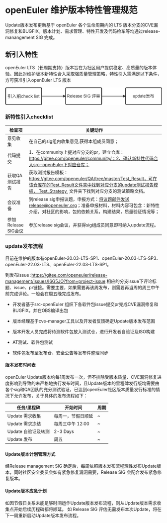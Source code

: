 # openEuler 维护版本特性管理规范

Update版本发布更新基于 openEuler 各个生命周期内的 LTS 版本分支的CVE漏洞修复和BUGFIX。版本计划、需求管理、特性开发及代码检车等均通过release-manangement SIG 完成。

## 新引入特性

openEuler LTS（长周期支持）版本旨在为社区用户提供稳定、高质量的版本体验。因此对维护版本新特性合入采取强质量管理策略，特性引入需满足以下条件，方可获准引入openEuler LTS 版本

![update](./Pictures/update流程.png)

### 新特性引入checklist

| 检查项              | 关键动作                                                     |
| ------------------- | ------------------------------------------------------------ |
| 意见收集            | 在自己的sig组内收集意见,获得本组成员同意；                   |
| 代码提交            | 1、在community上提对应分支的pr，建立仓库：https://gitee.com/openeuler/community/；2、确认新特性代码合入src-openEuler下对应仓库； |
| 获取QA测试报告      | 获取测试报告模板：https://gitee.com/openeuler/QA/tree/master/Test_Result，可在该仓库在的Test_Result文件夹中找到对应分支的update测试报告模板， Test_Strategy  文件夹下找到对应分支的测试策略文档。 |
| 会议准备            | 到release sig申报议题，申报方式：将议题邮件发送release@openeuler.org；准备申报材料，材料内容可包含：新特性介绍，对社区的影响，包的依赖关系，构建结果，质量验证情况等； |
| 参加Release SIG会议 | 参加release sig会议，并获得sig组成员同意即可纳入update流程。 |

### update发布流程

目前在维护的版本有openEuler-20.03-LTS-SP1、openEuler-20.03-LTS-SP3、openEuler-22.03-LTS、openEuler-22.03-LTS-SP1。

到发布issue :https://gitee.com/openeuler/release-management/issues/I6G5JO?from=project-issue 相应的分支issue下评论标题、issue、pr链接。需要主要，如果需要再该周发布，则需要再当周的周三中午前完成评论。一般会在周五晚完成发布。

- 开发者基于src-openEuler 组织下各软件包issue提交pr完成CVE漏洞修复和BUGFIX，并在OBS编译出包

- 版本经理基于cve-manager工具以及开发者反馈确定Update版本发布范围

- 版本开发人员完成将待测软件包放入测试仓，进行开发者自验证及ISO构建

- AT测试、软件包测试

- 软件包发布至发布仓、安全公告等发布件整理同步

#### 版本发布时间表

openEuler  Update版本约每1周发布一次，但不排除受版本质量、CVE漏洞修复进度影响到导致的未严格地执行发布时间，且Update版本的里程碑发行版均需要由各个sig和QA团队的充分测试验证，已达到openEuler社区版本质量发行标准的情况下允许发布，关于具体的发布流程如下：

| 任务/里程碑         | 开始时间           | 周期 |
| ------------------- | ------------------ | ---- |
| Update 需求收集     | 每周一，节假日顺延 | ~    |
| Update 需求冻结     | 每周三中午 12:00   | ~    |
| Update 自验证及转测 | 2-3 Days           | ~    |
| Update 发布         | 周五               | ~    |

###  

#### Update版本计划管理方式

经Release management  SIG 确定后，每周依照版本发布流程理性发布Update版本，同时社区安全委员会如有紧急修复漏洞需要，Release SIG 会配合发布紧急修复版本。

#### Update版本应急计划

如因节假日关系未能足够时间运作Update版本发布流程，则从Update版本需求收集点开始后续历程碑都将顺延。 如 Release SIG 评估无需发布本次Update，将在下一周重新启动Update版本发布流程。



 

